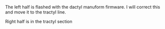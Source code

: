 The left half is flashed with the dactyl manuform firmware. I will correct this and move it to the tractyl line.

Right half is in the tractyl section
